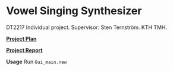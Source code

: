 # Vowel Singing Synthesizer

DT2217 Individual project. Supervisor: Sten Ternström. KTH TMH.

[**Project Plan**](https://docs.google.com/document/d/1fmZuJE0aM0tm7MNw_aknPAknOgZALh7ohF47zjVFOA0/edit?usp=sharing)

[**Project Report**](https://www.overleaf.com/read/psrtccwjnbcb)

**Usage** Run `Gui_main.new`
